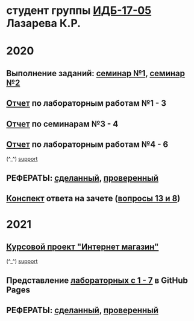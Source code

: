 
# студент группы [ИДБ-17-05](https://github.com/stankin/design-part-1/wiki/list-idb-17-05) Лазарева К.Р.
# 2020
## Выполнение заданий: [семинар №1](https://github.com/stankin/design-part-1/wiki/sem1), [семинар №2](https://github.com/stankin/design-part-1/wiki/sem2)
## [Отчет](https://github.com/Karina1996/Karina1996.github.io/wiki/%D0%9E%D1%82%D1%87%D0%B5%D1%82-%D0%BF%D0%BE-%D0%BB%D0%B0%D0%B1%D0%BE%D1%80%D0%B0%D1%82%D0%BE%D1%80%D0%BD%D1%8B%D0%BC-%D1%80%D0%B0%D0%B1%D0%BE%D1%82%D0%B0%D0%BC-%E2%84%961,-2,-3) по лабораторным работам №1 - 3
## [Отчет](https://github.com/Karina1996/Karina1996.github.io/wiki/%D0%9E%D1%82%D1%87%D1%91%D1%82-%D0%BF%D0%BE-%D1%81%D0%B5%D0%BC%D0%B8%D0%BD%D0%B0%D1%80%D0%B0%D0%BC-%E2%84%963,-%E2%84%964) по семинарам №3 - 4
## [Отчет](https://github.com/Karina1996/Karina1996.github.io/wiki/%D0%9E%D1%82%D1%87%D0%B5%D1%82-%D0%BF%D0%BE-%D0%BB%D0%B0%D0%B1%D0%BE%D1%80%D0%B0%D1%82%D0%BE%D1%80%D0%BD%D1%8B%D0%BC-%D1%80%D0%B0%D0%B1%D0%BE%D1%82%D0%B0%D0%BC-%E2%84%964,-5,-6) по лабораторным работам №4 - 6
(^_^) [support](https://github.com/stankin/design-part-1/wiki)

## РЕФЕРАТЫ: [сделанный](https://github.com/stankin/design-part-1/wiki/exam13-6), [проверенный](https://github.com/stankin/design-part-1/wiki/exam08-2)
## [Конспект](https://github.com/Karina1996/Karina1996.github.io/wiki/%D0%9A%D0%BE%D0%BD%D1%81%D0%BF%D0%B5%D0%BA%D1%82-%D0%B2%D0%BE%D0%BF%D1%80%D0%BE%D1%81%D0%BE%D0%B2-13-%D0%B8-8) ответа на зачете ([вопросы 13 и 8](https://www.youtube.com/watch?v=YXnt-qzRqD0&feature=youtu.be))
# 2021
## [Курсовой проект "Интернет магазин"](https://github.com/Karina1996/Karina1996.github.io/wiki/%D0%9A%D1%83%D1%80%D1%81%D0%BE%D0%B2%D0%BE%D0%B9-%D0%BF%D1%80%D0%BE%D0%B5%D0%BA%D1%82-%22%D0%98%D0%BD%D1%82%D0%B5%D1%80%D0%BD%D0%B5%D1%82-%D0%BC%D0%B0%D0%B3%D0%B0%D0%B7%D0%B8%D0%BD%22)
(^_^) [support](https://github.com/stankin/design-part-2/wiki)

## Представление [лабораторных с 1 - 7](https://karina1996.github.io/site_labs) в GitHub Pages

## РЕФЕРАТЫ: [сделанный](https://github.com/stankin/design-part-2/wiki/exam04-6), [проверенный](https://github.com/stankin/design-part-2/wiki/exam04-5)
